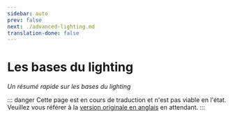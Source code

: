 ```yaml
---
sidebar: auto
prev: false
next: ./advanced-lighting.md
translation-done: false
---
```

# Les bases du lighting
_Un résumé rapide sur les bases du lighting_

::: danger
Cette page est en cours de traduction et n'est pas viable en l'état. Veuillez vous référer à la [version originale en anglais](/mapping/basic-lighting.md) en attendant.
:::
